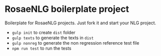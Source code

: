 # RosaeNLG boilerplate project

Boilerplate for RosaeNLG projects.
Just fork it and start your NLG project.

- `gulp init` to create `dist` folder
- `gulp texts` to generate the texts in `dist`
- `gulp nonreg` to generate the non regression reference test file
- `npm run test` to run the tests

